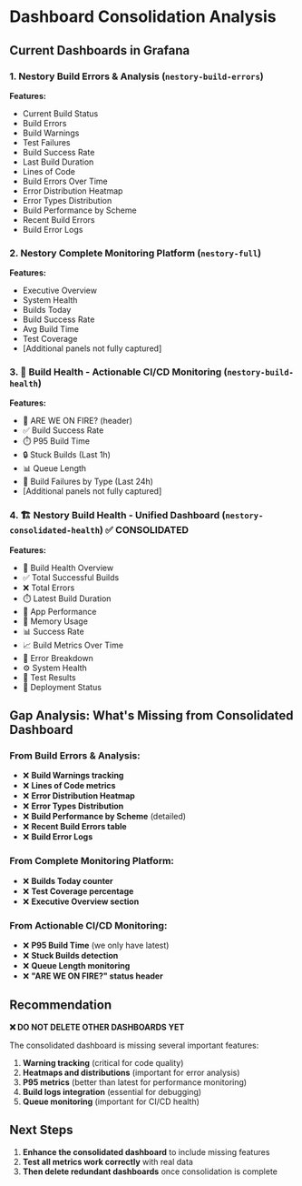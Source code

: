# Dashboard Consolidation Analysis

## Current Dashboards in Grafana

### 1. **Nestory Build Errors & Analysis** (`nestory-build-errors`)
**Features:**
- Current Build Status
- Build Errors  
- Build Warnings
- Test Failures
- Build Success Rate
- Last Build Duration
- Lines of Code
- Build Errors Over Time
- Error Distribution Heatmap
- Error Types Distribution
- Build Performance by Scheme
- Recent Build Errors
- Build Error Logs

### 2. **Nestory Complete Monitoring Platform** (`nestory-full`)
**Features:**
- Executive Overview
- System Health
- Builds Today
- Build Success Rate
- Avg Build Time
- Test Coverage
- [Additional panels not fully captured]

### 3. **🔨 Build Health - Actionable CI/CD Monitoring** (`nestory-build-health`)
**Features:**
- 🚨 ARE WE ON FIRE? (header)
- ✅ Build Success Rate
- ⏱️ P95 Build Time
- 🔒 Stuck Builds (Last 1h)
- 📊 Queue Length
- 🚨 Build Failures by Type (Last 24h)
- [Additional panels not fully captured]

### 4. **🏗️ Nestory Build Health - Unified Dashboard** (`nestory-consolidated-health`) ✅ CONSOLIDATED
**Features:**
- 🎯 Build Health Overview
- ✅ Total Successful Builds
- ❌ Total Errors
- ⏱️ Latest Build Duration
- 🚀 App Performance
- 💾 Memory Usage
- 📊 Success Rate
- 📈 Build Metrics Over Time
- 🚨 Error Breakdown
- ⚙️ System Health
- 🧪 Test Results
- 🚀 Deployment Status

## Gap Analysis: What's Missing from Consolidated Dashboard

### From Build Errors & Analysis:
- ❌ **Build Warnings tracking**
- ❌ **Lines of Code metrics**
- ❌ **Error Distribution Heatmap**
- ❌ **Error Types Distribution**
- ❌ **Build Performance by Scheme** (detailed)
- ❌ **Recent Build Errors table**
- ❌ **Build Error Logs**

### From Complete Monitoring Platform:
- ❌ **Builds Today counter**
- ❌ **Test Coverage percentage**
- ❌ **Executive Overview section**

### From Actionable CI/CD Monitoring:
- ❌ **P95 Build Time** (we only have latest)
- ❌ **Stuck Builds detection**
- ❌ **Queue Length monitoring**
- ❌ **"ARE WE ON FIRE?" status header**

## Recommendation

**❌ DO NOT DELETE OTHER DASHBOARDS YET**

The consolidated dashboard is missing several important features:
1. **Warning tracking** (critical for code quality)
2. **Heatmaps and distributions** (important for error analysis)
3. **P95 metrics** (better than latest for performance monitoring)
4. **Build logs integration** (essential for debugging)
5. **Queue monitoring** (important for CI/CD health)

## Next Steps

1. **Enhance the consolidated dashboard** to include missing features
2. **Test all metrics work correctly** with real data
3. **Then delete redundant dashboards** once consolidation is complete